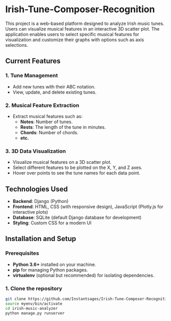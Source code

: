 # Irish-Tune-Composer-Recognition

This project is a web-based platform designed to analyze Irish music tunes. Users can visualize musical features in an interactive 3D scatter plot. The application enables users to select specific musical features for visualization and customize their graphs with options such as axis selections.

## Current Features

### 1. **Tune Management**
- Add new tunes with their ABC notation.
- View, update, and delete existing tunes.

### 2. **Musical Feature Extraction**
- Extract musical features such as:
  - **Notes**: Number of tunes.
  - **Rests**: The length of the tune in minutes.
  - **Chords**: Number of chords.
  - **etc.**

### 3. **3D Data Visualization**
- Visualize musical features on a 3D scatter plot.
- Select different features to be plotted on the X, Y, and Z axes.
- Hover over points to see the tune names for each data point.

## Technologies Used

- **Backend**: Django (Python)
- **Frontend**: HTML, CSS (with responsive design), JavaScript (Plotly.js for interactive plots)
- **Database**: SQLite (default Django database for development)
- **Styling**: Custom CSS for a modern UI

## Installation and Setup

### Prerequisites
- **Python 3.6+** installed on your machine.
- **pip** for managing Python packages.
- **virtualenv** (optional but recommended) for isolating dependencies.

### 1. Clone the repository
```bash
git clone https://github.com/Instantsages/Irish-Tune-Composer-Recognition.git
source myenv/bin/activate
cd irish-music-analyzer
python manage.py runserver 

